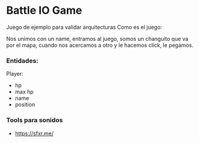 # Battle IO Game

Juego de ejemplo para validar arquitecturas
Como es el juego:

Nos unimos con un name, entramos al juego, somos un changuito que va por el mapa, cuando nos acercamos a otro y le hacemos click, le pegamos.


### Entidades:

Player:
- hp
- max hp
- name
- position



### Tools para sonidos
- https://sfxr.me/

